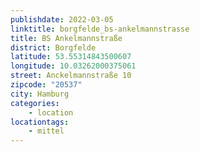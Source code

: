```yaml
---
publishdate: 2022-03-05
linktitle: borgfelde_bs-ankelmannstrasse
title: BS Ankelmannstraße
district: Borgfelde
latitude: 53.55314843500607
longitude: 10.03262000375061
street: Anckelmannstraße 10
zipcode: "20537"
city: Hamburg
categories:
    - location
locationtags:
    - mittel
---
```

